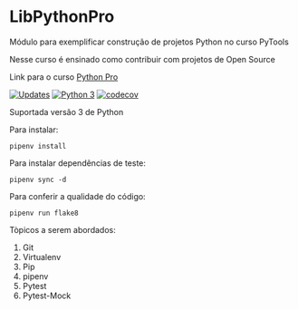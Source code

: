 # LibPythonPro

Módulo para exemplificar construção de projetos Python no curso PyTools

Nesse curso é ensinado como contribuir com projetos de Open Source

Link para o curso [Python Pro](https://pythonpro.com.br/)

[![Updates](https://pyup.io/repos/github/ViniciusBrag/LibPythonPro/shield.svg)](https://pyup.io/repos/github/ViniciusBrag/LibPythonPro/)
[![Python 3](https://pyup.io/repos/github/ViniciusBrag/LibPythonPro/python-3-shield.svg)](https://pyup.io/repos/github/ViniciusBrag/LibPythonPro/)
[![codecov](https://codecov.io/gh/ViniciusBrag/LibPythonPro/branch/main/graph/badge.svg?token=N050W2BREZ)](https://codecov.io/gh/ViniciusBrag/LibPythonPro)

Suportada versão 3 de Python

Para instalar:
```Console
pipenv install
```

Para instalar dependências de teste:
```Console
pipenv sync -d
```

Para conferir a qualidade do código:
```Console
pipenv run flake8
```



Tòpicos a serem abordados:
1. Git
2. Virtualenv
3. Pip
4. pipenv
5. Pytest
6. Pytest-Mock

